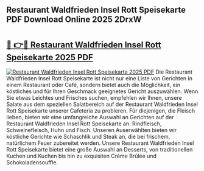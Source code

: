 ## Restaurant Waldfrieden Insel Rott Speisekarte PDF Download Online 2025 2DrxW

# <h2><a href="http://gc5hm5p.nevu.top/?p=Restaurant+Waldfrieden+Insel+Rott+Speisekarte">🔗 👉🔴 Restaurant Waldfrieden Insel Rott Speisekarte 2025 PDF</a></h2>

[![Restaurant Waldfrieden Insel Rott Speisekarte 2025 PDF](https://i.imgur.com/dBaPXMq.png)](http://gc5hm5p.nevu.top/?p=Restaurant+Waldfrieden+Insel+Rott+Speisekarte)
Die Restaurant Waldfrieden Insel Rott Speisekarte ist nicht nur eine Liste von Gerichten in einem Restaurant oder Café, sondern bietet auch die Möglichkeit, ein köstliches und für Ihren Geschmack geeignetes Gericht auszuwählen. Wenn Sie etwas Leichtes und Frisches suchen, empfehlen wir Ihnen, unsere Salate aus dem speziellen Salatbereich auf der Restaurant Waldfrieden Insel Rott Speisekarte unserer Cafeteria zu probieren. Für diejenigen, die Fleisch lieben, bieten wir eine umfangreiche Auswahl an Gerichten auf der Restaurant Waldfrieden Insel Rott Speisekarte an: Rindfleisch, Schweinefleisch, Huhn und Fisch. Unseren Auserwählten bieten wir köstliche Gerichte wie Schaschlik und Steak an, die bei frischem, natürlichem Feuer zubereitet werden. Unsere Restaurant Waldfrieden Insel Rott Speisekarte bietet eine große Auswahl an Desserts, von traditionellen Kuchen und Kuchen bis hin zu exquisiten Crème Brûlée und Schokoladensouffle.
